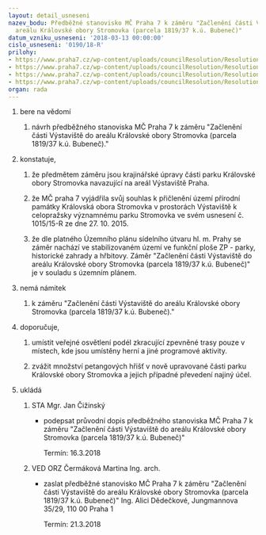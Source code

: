 ```yaml
---
layout: detail_usneseni
nazev_bodu: Předběžné stanovisko MČ Praha 7 k záměru "Začlenění části Výstaviště do
  areálu Královské obory Stromovka (parcela 1819/37 k.ú. Bubeneč)"
datum_vzniku_usneseni: '2018-03-13 00:00:00'
cislo_usneseni: '0190/18-R'
prilohy:
- https://www.praha7.cz/wp-content/uploads/councilResolution/Resolutions/27381/export/c1_duvodovazprava_Stromovka~333744.docx
- https://www.praha7.cz/wp-content/uploads/councilResolution/Resolutions/27381/export/c2_pruvodni_dopis_Stromovka_Vystaviste~333743.doc
- https://www.praha7.cz/wp-content/uploads/councilResolution/Resolutions/27381/export/c3_zadost_Stromovka_2~333742.pdf
- https://www.praha7.cz/wp-content/uploads/councilResolution/Resolutions/27381/export/export~334243.pdf
organ: rada
---
```

<ol id="urzList" class="urzList_view"><li class="urzClass1" id=""><span name="1">bere na vědomí</span><ol class="urzOlClass decimal "><li class="urzClass2" id="" style="text-align: left;"><span><p>návrh předběžného stanoviska MČ Praha 7 k záměru&nbsp;"Začlenění části Výstaviště do areálu Královské obory Stromovka (parcela 1819/37 k.ú. Bubeneč)."</p></span></li></ol></li><li class="urzClass1" id=""><span name="50">konstatuje,</span><ol class="urzOlClass decimal "><li class="urzClass2" id="" style="text-align: left;"><span><p>že předmětem záměru jsou krajinářské úpravy části parku Královské obory Stromovka navazující na areál Výstaviště Praha.</p></span></li><li class="urzClass2" id="" style="text-align: left;"><span><p>že MČ praha 7 vyjádřila svůj souhlas k přičlenění&nbsp;území přírodní památky Královská obora Stromovka v prostorách Výstaviště k celopražsky významnému parku Stromovka ve svém usnesení č. 1015/15-R ze dne 27. 10. 2015.</p></span></li><li class="urzClass2" id="" style="text-align: left;"><span><p>že dle platného Územního plánu sídelního útvaru hl. m. Prahy se záměr nachází ve stabilizovaném území ve funkční ploše&nbsp;ZP - parky, historické zahrady a hřbitovy. Záměr "Začlenění části Výstaviště do areálu Královské obory Stromovka (parcela 1819/37 k.ú. Bubeneč)" je v souladu s územním plánem.</p></span></li></ol></li><li class="urzClass1" id=""><span name="52">nemá námitek</span><ol class="urzOlClass decimal "><li class="urzClass2" id="" style="text-align: left;"><span><p>k záměru "Začlenění části Výstaviště do areálu Královské obory Stromovka (parcela 1819/37 k.ú. Bubeneč)."</p></span></li></ol></li><li class="urzClass1" id=""><span name="49">doporučuje,</span><ol class="urzOlClass decimal "><li class="urzClass2" id="" style="text-align: left;"><span><p>umístit veřejné osvětlení podél zkracující zpevněné trasy pouze v místech, kde jsou umístěny herní a jiné programové aktivity.</p></span></li><li class="urzClass2" id="" style="text-align: left;"><span><p>zvážit množství petangových hřišť v nově upravované části parku Královské obory Stromovka a jejich případné převedení najiný účel.</p></span></li></ol></li><li class="urzClass1" id="urzUkoly"><span name="1">ukládá</span><ol class="urzOlClass"><li class="urzClass2"><span><p>STA Mgr. Jan Čižinský</p></span><ul class="urzUlClass"><li class="urzClass3"><span><p>podepsat průvodní dopis předběžného stanoviska MČ Praha 7 k záměru "Začlenění části Výstaviště do areálu Královské obory Stromovka (parcela 1819/37 k.ú. Bubeneč)"</p></span><span class="urzUkolTermin">  Termín:&nbsp;16.3.2018</span></li></ul></li><li class="urzClass2"><span><p>VED ORZ Čermáková Martina Ing. arch.</p></span><ul class="urzUlClass"><li class="urzClass3"><span><p>zaslat předběžné stanovisko MČ Praha 7 k záměru "Začlenění části Výstaviště do areálu Královské obory Stromovka (parcela 1819/37 k.ú. Bubeneč)" Ing. Alici Dědečkové, Jungmannova 35/29, 110 00 Praha 1</p></span><span class="urzUkolTermin">  Termín:&nbsp;21.3.2018</span></li></ul></li></ol></li></ol>